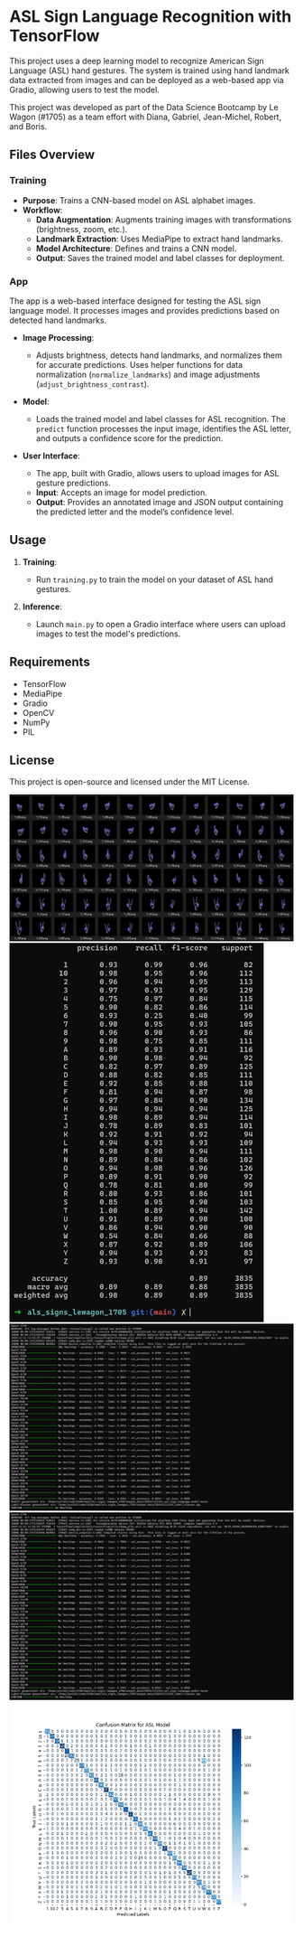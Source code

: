 # ASL Sign Language Recognition with TensorFlow

This project uses a deep learning model to recognize American Sign Language (ASL) hand gestures. The system is trained using hand landmark data extracted from images and can be deployed as a web-based app via Gradio, allowing users to test the model.

This project was developed as part of the Data Science Bootcamp by Le Wagon (#1705) as a team effort with Diana, Gabriel, Jean-Michel, Robert, and Boris.

## Files Overview

### Training

- **Purpose**: Trains a CNN-based model on ASL alphabet images.
- **Workflow**:
  - **Data Augmentation**: Augments training images with transformations (brightness, zoom, etc.).
  - **Landmark Extraction**: Uses MediaPipe to extract hand landmarks.
  - **Model Architecture**: Defines and trains a CNN model.
  - **Output**: Saves the trained model and label classes for deployment.

### App

The app is a web-based interface designed for testing the ASL sign language model. It processes images and provides predictions based on detected hand landmarks.

- **Image Processing**:
  - Adjusts brightness, detects hand landmarks, and normalizes them for accurate predictions. Uses helper functions for data normalization (`normalize_landmarks`) and image adjustments (`adjust_brightness_contrast`).
  
- **Model**:
  - Loads the trained model and label classes for ASL recognition. The `predict` function processes the input image, identifies the ASL letter, and outputs a confidence score for the prediction.

- **User Interface**:
  - The app, built with Gradio, allows users to upload images for ASL gesture predictions.
  - **Input**: Accepts an image for model prediction.
  - **Output**: Provides an annotated image and JSON output containing the predicted letter and the model’s confidence level.

## Usage

1. **Training**:
   - Run `training.py` to train the model on your dataset of ASL hand gestures.
   
2. **Inference**:
   - Launch `main.py` to open a Gradio interface where users can upload images to test the model's predictions.

## Requirements

- TensorFlow
- MediaPipe
- Gradio
- OpenCV
- NumPy
- PIL

## License

This project is open-source and licensed under the MIT License.

![Landmarks during Training](assets_readme/1.JPG)
![Training Results](assets_readme/2.JPG)
![Training Results](assets_readme/3.JPG)
![Training Results](assets_readme/3.JPG)
![Training Results](assets_readme/4.PNG)

